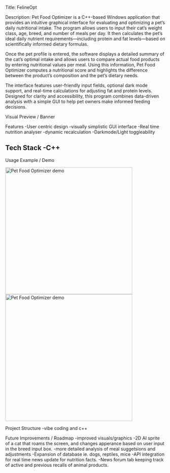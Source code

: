 Title: FelineOpt

Description: 
Pet Food Optimizer is a C++-based Windows application that provides an intuitive graphical interface for evaluating and optimizing a pet’s daily nutritional intake. The program allows users to input their cat’s weight class, age, breed, and number of meals per day. It then calculates the pet’s ideal daily nutrient requirements—including protein and fat levels—based on scientifically informed dietary formulas.

Once the pet profile is entered, the software displays a detailed summary of the cat’s optimal intake and allows users to compare actual food products by entering nutritional values per meal. Using this information, Pet Food Optimizer computes a nutritional score and highlights the difference between the product’s composition and the pet’s dietary needs.

The interface features user-friendly input fields, optional dark mode support, and real-time calculations for adjusting fat and protein levels. Designed for clarity and accessibility, this program combines data-driven analysis with a simple GUI to help pet owners make informed feeding decisions.

Visual Preview / Banner

Features
-User centric design 
-visually simplistic GUI interface
-Real time nutrition analyser
-dynamic recalculation 
-Darkmode/Light toggleability 


Tech Stack 
-C++
-

Usage Example / Demo

<img src="https://github.com/user-attachments/assets/bea4c3ed-771d-4992-94c9-eb6ac33ccfd5" alt="Pet Food Optimizer demo" width="400">

<img src="https://github.com/user-attachments/assets/bea4c3ed-771d-4992-94c9-eb6ac33ccfd5" alt="Pet Food Optimizer demo" width="400">


Project Structure
-vibe coding and c++

Future Improvements / Roadmap
-improved visuals/graphics 
-2D AI sprite of a cat that roams the screen, and changes apperance based on user input in the breed input box.
-more detailed analysis of meal suggetsions and adjustments
-Expansion of database ie. dogs, reptiles, mice 
-API integration for real time news update for nutrition facts.
-News forum tab keeping track of active and previous recalls of animal products.

